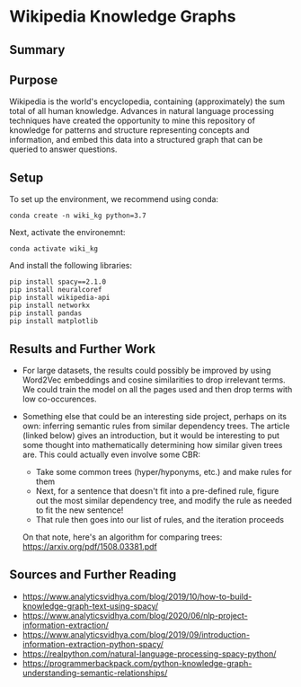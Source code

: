 # Wikipedia Knowledge Graphs
## Summary

## Purpose
Wikipedia is the world's encyclopedia, containing (approximately) the sum total of all human knowledge. Advances in natural language processing techniques 
have created the opportunity to mine this repository of knowledge for patterns and structure representing concepts and information, and embed this data 
into a structured graph that can be queried to answer questions.

## Setup
To set up the environment, we recommend using conda:

```
conda create -n wiki_kg python=3.7
```

Next, activate the environemnt:

```
conda activate wiki_kg
```

And install the following libraries:

```
pip install spacy==2.1.0
pip install neuralcoref
pip install wikipedia-api
pip install networkx
pip install pandas
pip install matplotlib
```

## Results and Further Work
- For large datasets, the results could possibly be improved by using Word2Vec embeddings and cosine similarities to drop irrelevant terms. We could train 
  the model on all the pages used and then drop terms with low co-occurences.
- Something else that could be an interesting side project, perhaps on its own: inferring semantic rules from similar dependency trees. The article (linked 
  below) gives an introduction, but it would be interesting to put some thought into mathematically determining how similar given trees are. This could 
  actually even involve some CBR:
  - Take some common trees (hyper/hyponyms, etc.) and make rules for them
  - Next, for a sentence that doesn't fit into a pre-defined rule, figure out the most similar dependency tree, and
    modify the rule as needed to fit the new sentence!
  - That rule then goes into our list of rules, and the iteration proceeds
  
  On that note, here's an algorithm for comparing trees: https://arxiv.org/pdf/1508.03381.pdf

## Sources and Further Reading
- https://www.analyticsvidhya.com/blog/2019/10/how-to-build-knowledge-graph-text-using-spacy/
- https://www.analyticsvidhya.com/blog/2020/06/nlp-project-information-extraction/
- https://www.analyticsvidhya.com/blog/2019/09/introduction-information-extraction-python-spacy/
- https://realpython.com/natural-language-processing-spacy-python/
- https://programmerbackpack.com/python-knowledge-graph-understanding-semantic-relationships/
